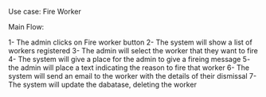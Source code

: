 Use case: Fire Worker

Main Flow:

1- The admin clicks on Fire worker button
2- The system will show a list of workers registered
3- The admin will select the worker that they want to fire
4- The system will give a place for the admin to give a fireing message
5- the admin will place a text indicating the reason to fire that worker
6- The system will send an email to the worker with the details of their dismissal
7- The system will update the dabatase, deleting the worker
